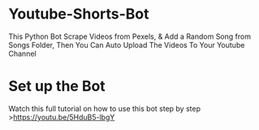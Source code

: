# Youtube-Shorts-Bot
 This Python Bot Scrape Videos from Pexels, & Add a Random Song from Songs Folder, Then You Can Auto Upload The Videos To Your Youtube Channel
# Set up the Bot
 Watch this full tutorial on how to use this bot step by step<br>
     >https://youtu.be/5HduB5-lbgY
